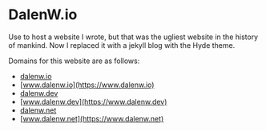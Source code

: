 # DalenW.io

Use to host a website I wrote, but that was the ugliest website in the history of mankind. 
Now I replaced it with a jekyll blog with the Hyde theme.

Domains for this website are as follows:
* [dalenw.io](https://dalenw.io)
* [www.dalenw.io](https://www.dalenw.io)
* [dalenw.dev](https://dalenw.dev)
* [www.dalenw.dev](https://www.dalenw.dev)
* [dalenw.net](https://dalenw.net)
* [www.dalenw.net](https://www.dalenw.net)
